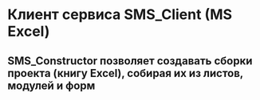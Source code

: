 # Клиент сервиса SMS_Client (MS Excel)

## SMS_Constructor позволяет создавать сборки проекта (книгу Excel), собирая их из листов, модулей и форм